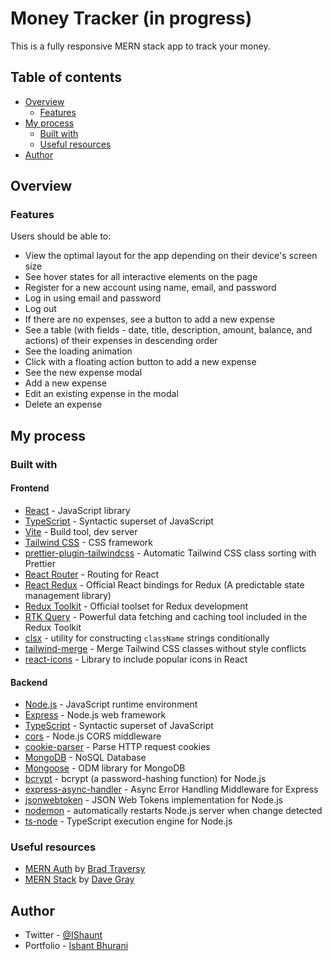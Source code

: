 # Money Tracker (in progress)

This is a fully responsive MERN stack app to track your money.

## Table of contents

- [Overview](#overview)
  - [Features](#features)
- [My process](#my-process)
  - [Built with](#built-with)
  - [Useful resources](#useful-resources)
- [Author](#author)

## Overview

### Features

Users should be able to:

- View the optimal layout for the app depending on their device's screen size
- See hover states for all interactive elements on the page
- Register for a new account using name, email, and password
- Log in using email and password
- Log out
- If there are no expenses, see a button to add a new expense
- See a table (with fields - date, title, description, amount, balance, and actions) of their expenses in descending order
- See the loading animation
- Click with a floating action button to add a new expense
- See the new expense modal
- Add a new expense
- Edit an existing expense in the modal
- Delete an expense

## My process

### Built with

#### Frontend

- [React](https://reactjs.org/) - JavaScript library
- [TypeScript](https://www.typescriptlang.org/) - Syntactic superset of JavaScript
- [Vite](https://vitejs.dev/) - Build tool, dev server
- [Tailwind CSS](https://tailwindcss.com/) - CSS framework
- [prettier-plugin-tailwindcss](https://tailwindcss.com/blog/automatic-class-sorting-with-prettier) - Automatic Tailwind CSS class sorting with Prettier
- [React Router](https://reactrouter.com/) - Routing for React
- [React Redux](https://react-redux.js.org/) - Official React bindings for Redux (A predictable state management library)
- [Redux Toolkit](https://redux-toolkit.js.org/) - Official toolset for Redux development
- [RTK Query](https://redux-toolkit.js.org/rtk-query/overview) - Powerful data fetching and caching tool included in the Redux Toolkit
- [clsx](https://github.com/lukeed/clsx) - utility for constructing `className` strings conditionally
- [tailwind-merge](https://github.com/dcastil/tailwind-merge) - Merge Tailwind CSS classes without style conflicts
- [react-icons](https://react-icons.github.io/react-icons) - Library to include popular icons in React

#### Backend

- [Node.js](https://nodejs.org/) - JavaScript runtime environment
- [Express](https://expressjs.com/) - Node.js web framework
- [TypeScript](https://www.typescriptlang.org/) - Syntactic superset of JavaScript
- [cors](https://github.com/expressjs/cors) - Node.js CORS middleware
- [cookie-parser](https://github.com/expressjs/cookie-parser) - Parse HTTP request cookies
- [MongoDB](https://www.mongodb.com/) - NoSQL Database
- [Mongoose](https://mongoosejs.com/) - ODM library for MongoDB
- [bcrypt](https://github.com/kelektiv/node.bcrypt.js) - bcrypt (a password-hashing function) for Node.js
- [express-async-handler](https://github.com/Abazhenov/express-async-handler) - Async Error Handling Middleware for Express
- [jsonwebtoken](https://github.com/auth0/node-jsonwebtoken) - JSON Web Tokens implementation for Node.js
- [nodemon](https://nodemon.io/) - automatically restarts Node.js server when change detected
- [ts-node](https://typestrong.org/ts-node/) - TypeScript execution engine for Node.js

### Useful resources

- [MERN Auth](https://github.com/bradtraversy/mern-auth) by [Brad Traversy](https://twitter.com/traversymedia)
- [MERN Stack](https://github.com/gitdagray/mern_stack_course) by [Dave Gray](https://twitter.com/yesdavidgray)

## Author

- Twitter - [@IShaunt](https://twitter.com/IShaunt)
- Portfolio - [Ishant Bhurani](https://ishant.netlify.app/)
